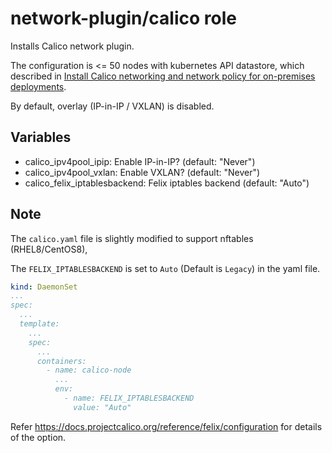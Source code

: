 # network-plugin/calico role

Installs Calico network plugin.

The configuration is <= 50 nodes with kubernetes API datastore, which described in
[Install Calico networking and network policy for on-premises deployments](https://docs.projectcalico.org/getting-started/kubernetes/self-managed-onprem/onpremises).

By default, overlay (IP-in-IP / VXLAN) is disabled.

## Variables

* calico_ipv4pool_ipip: Enable IP-in-IP? (default: "Never")
* calico_ipv4pool_vxlan: Enable VXLAN? (default: "Never")
* calico_felix_iptablesbackend: Felix iptables backend (default: "Auto") 

## Note

The `calico.yaml` file is slightly modified to support nftables (RHEL8/CentOS8), 

The `FELIX_IPTABLESBACKEND` is set to `Auto` (Default is `Legacy`) in the yaml file.

```yaml
kind: DaemonSet
...
spec:
  ...
  template:
    ...
    spec:
      ...
      containers:
        - name: calico-node
          ...
          env:
            - name: FELIX_IPTABLESBACKEND
              value: "Auto"
``` 

Refer https://docs.projectcalico.org/reference/felix/configuration for details of the option.
